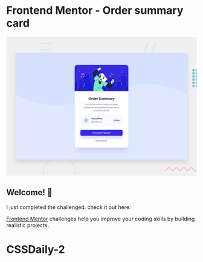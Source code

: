 # Frontend Mentor - Order summary card

![Design preview for the Order summary card coding challenge](./design/desktop-preview.jpg)

## Welcome! 👋

I just completed the challenged. check it out here: 

[Frontend Mentor](https://www.frontendmentor.io) challenges help you improve your coding skills by building realistic projects.

# CSSDaily-2


